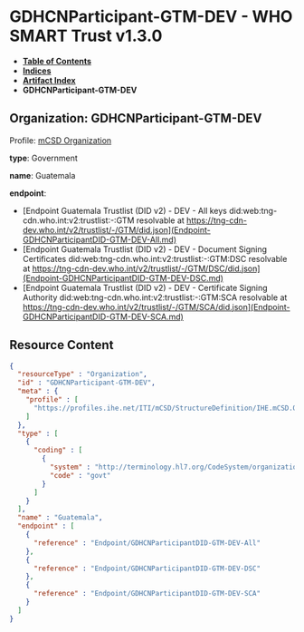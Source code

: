 # GDHCNParticipant-GTM-DEV - WHO SMART Trust v1.3.0

* [**Table of Contents**](toc.md)
* [**Indices**](indices.md)
* [**Artifact Index**](artifacts.md)
* **GDHCNParticipant-GTM-DEV**

## Organization: GDHCNParticipant-GTM-DEV

Profile: [mCSD Organization](https://profiles.ihe.net/ITI/mCSD/4.0.0/StructureDefinition-IHE.mCSD.Organization.html)

**type**: Government

**name**: Guatemala

**endpoint**: 

* [Endpoint Guatemala Trustlist (DID v2) - DEV - All keys did:web:tng-cdn.who.int:v2:trustlist:-:GTM resolvable at https://tng-cdn-dev.who.int/v2/trustlist/-/GTM/did.json](Endpoint-GDHCNParticipantDID-GTM-DEV-All.md)
* [Endpoint Guatemala Trustlist (DID v2) - DEV - Document Signing Certificates did:web:tng-cdn.who.int:v2:trustlist:-:GTM:DSC resolvable at https://tng-cdn-dev.who.int/v2/trustlist/-/GTM/DSC/did.json](Endpoint-GDHCNParticipantDID-GTM-DEV-DSC.md)
* [Endpoint Guatemala Trustlist (DID v2) - DEV - Certificate Signing Authority did:web:tng-cdn.who.int:v2:trustlist:-:GTM:SCA resolvable at https://tng-cdn-dev.who.int/v2/trustlist/-/GTM/SCA/did.json](Endpoint-GDHCNParticipantDID-GTM-DEV-SCA.md)



## Resource Content

```json
{
  "resourceType" : "Organization",
  "id" : "GDHCNParticipant-GTM-DEV",
  "meta" : {
    "profile" : [
      "https://profiles.ihe.net/ITI/mCSD/StructureDefinition/IHE.mCSD.Organization"
    ]
  },
  "type" : [
    {
      "coding" : [
        {
          "system" : "http://terminology.hl7.org/CodeSystem/organization-type",
          "code" : "govt"
        }
      ]
    }
  ],
  "name" : "Guatemala",
  "endpoint" : [
    {
      "reference" : "Endpoint/GDHCNParticipantDID-GTM-DEV-All"
    },
    {
      "reference" : "Endpoint/GDHCNParticipantDID-GTM-DEV-DSC"
    },
    {
      "reference" : "Endpoint/GDHCNParticipantDID-GTM-DEV-SCA"
    }
  ]
}

```
